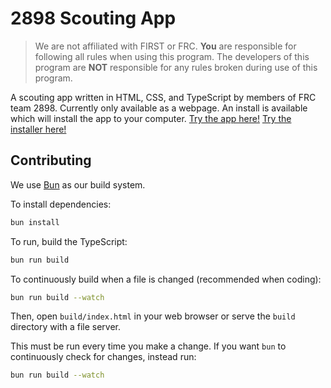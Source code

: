 # 2898 Scouting App
> We are not affiliated with FIRST or FRC. **You** are responsible for following all rules when using this program. The developers of this program are **NOT** responsible for any rules broken during use of this program.

A scouting app written in HTML, CSS, and TypeScript by members of FRC team 2898. Currently only available as a webpage. An install is available which will install the app to your computer. [Try the app here!](https://ant-throw-pology.github.io/2898-scouter/) [Try the installer here!](https://github.com/droid-kk11/2898-scouter-installer)

## Contributing

We use [Bun](https://bun.sh/) as our build system.

To install dependencies:

```bash
bun install
```

To run, build the TypeScript:
```bash
bun run build
```

To continuously build when a file is changed (recommended when coding):
```bash
bun run build --watch
```

Then, open `build/index.html` in your web browser or serve the `build` directory with a file server.

This must be run every time you make a change. If you want `bun` to continuously check for changes, instead run:

```bash
bun run build --watch
```
